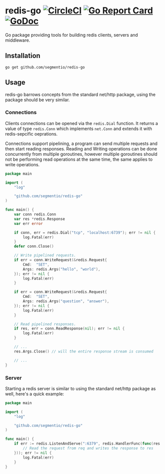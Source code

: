 redis-go [![CircleCI](https://circleci.com/gh/segmentio/redis-go.svg?style=shield)](https://circleci.com/gh/segmentio/redis-go) [![Go Report Card](https://goreportcard.com/badge/github.com/segmentio/redis-go)](https://goreportcard.com/report/github.com/segmentio/redis-go) [![GoDoc](https://godoc.org/github.com/segmentio/redis-go?status.svg)](https://godoc.org/github.com/segmentio/redis-go)
========

Go package providing tools for building redis clients, servers and middleware.

Installation
------------

```shell
go get github.com/segmentio/redis-go
```

Usage
-----

redis-go barrows concepts from the standard net/http package, using the package
should be very similar.

### Connections

Clients connections can be opened via the `redis.Dial` function. It returns a
value of type `redis.Conn` which implements `net.Conn` and extends it with
redis-sepcific oeprations.

Connections support pipelining, a program can send multiple requests and then
start reading responses. Reading and Writing operations can be done concurrently
from multiple goroutines, however multiple goroutines should not be performing
read operations at the same time, the same applies to write operations.

```go
package main

import (
    "log"

    "github.com/segmentio/redis-go"
)

func main() {
    var conn redis.Conn
    var res *redis.Response
    var err error

    if conn, err = redis.Dial("tcp", "localhost:6739"); err != nil {
        log.Fatal(err)
    }
    defer conn.Close()

    // Write pipelined requests.
    if err = conn.WriteRequest(&redis.Request{
        Cmd:  "SET",
        Args: redis.Args("hello", "world"),
    }); err != nil {
        log.Fatal(err)
    }

    if err = conn.WriteRequest(&redis.Request{
        Cmd:  "SET",
        Args: redis.Args("question", "answer"),
    }); err != nil {
        log.Fatal(err)
    }

    // Read pipelined responses.
    if res, err = conn.ReadResponse(nil); err != nil {
        log.Fatal(err)
    }

    // ...
    res.Args.Close() // will the entire response stream is consumed

    // ...
}
```

### Server

Starting a redis server is similar to using the standard net/http package as
well, here's a quick example:

```go
package main

import (
    "log"

    "github.com/segmentio/redis-go"
)

func main() {
    if err := redis.ListenAndServe(":6379", redis.HandlerFunc(func(res redis.ResponseWriter, req *redis.Request) {
        // Read the request from req and writes the response to res
    })); err != nil {
        log.Fatal(err)
    }
}
```